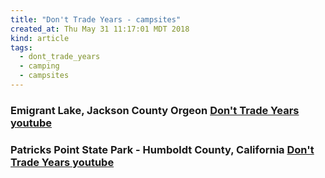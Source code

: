 ```yaml
---
title: "Don't Trade Years - campsites"
created_at: Thu May 31 11:17:01 MDT 2018
kind: article
tags:
  - dont_trade_years
  - camping
  - campsites
---
```


<h3>
  Emigrant Lake, Jackson County Orgeon
  <a href="https://www.youtube.com/watch?v=CZLG8g3Ms4o" target="_blank">Don't Trade Years youtube</a>
</h3>

<h3>
  Patricks Point State Park - Humboldt County, California
  <a href="https://www.youtube.com/watch?v=tWmgwj5P_lg" target="_blank">Don't Trade Years youtube</a>
</h3>

<!--
html boilerplate fragments
<a href="" target="_blank"></a>
<a name=""></a>
<img src="" width="400px">
<ul>
  <li></li>
  <li><a href="" target="_blank"></a></li>
</ul>
<pre>
</pre>
<p style="margin-bottom: 2em;"></p>
<hr style="border: 0; height: 3px; background: #333; background-image: linear-gradient(to right, #ccc, #333, #ccc);">
<pre><code>
</code></pre>
<math xmlns='http://www.w3.org/1998/Math/MathML' display='block'>
</math>
-->
